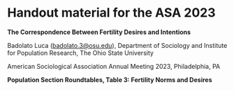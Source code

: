 # Handout material for the ASA 2023

**The Correspondence Between Fertility Desires and Intentions**

Badolato Luca (badolato.3@osu.edu), Department of Sociology and Institute for Population Research, The Ohio State University 

American Sociological Association Annual Meeting 2023, Philadelphia, PA

**Population Section Roundtables, Table 3: Fertility Norms and Desires**


